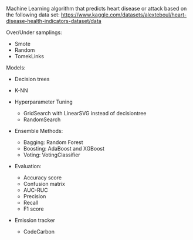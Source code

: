 Machine Learning algorithm that predicts heart disease or attack based on the following data set: https://www.kaggle.com/datasets/alexteboul/heart-disease-health-indicators-dataset/data



Over/Under samplings: 
- Smote 
- Random
- TomekLinks

Models:
- Decision trees
- K-NN
- Hyperparameter Tuning
    - GridSearch with LinearSVG instead of decisiontree
    - RandomSearch
- Ensemble Methods:
    - Bagging: Random Forest
    - Boosting: AdaBoost and XGBoost
    - Voting: VotingClassifier

- Evaluation:
    - Accuracy score
    - Confusion matrix
    - AUC-RUC
    - Precision
    - Recall
    - F1 score

- Emission tracker
    - CodeCarbon